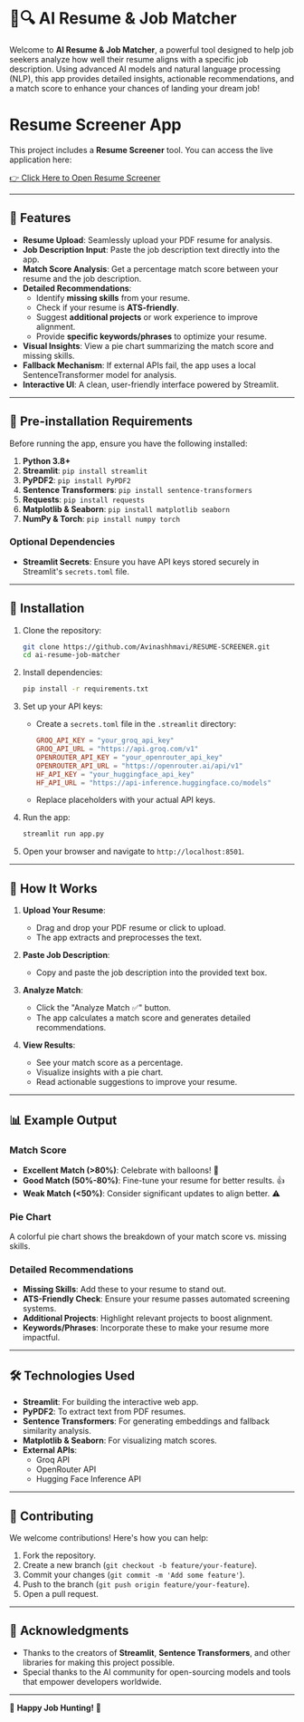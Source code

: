 # 📄🔍 AI Resume & Job Matcher

Welcome to **AI Resume & Job Matcher**, a powerful tool designed to help job seekers analyze how well their resume aligns with a specific job description. Using advanced AI models and natural language processing (NLP), this app provides detailed insights, actionable recommendations, and a match score to enhance your chances of landing your dream job!


# Resume Screener App  

This project includes a **Resume Screener** tool. You can access the live application here:  

[👉 Click Here to Open Resume Screener](https://resume-screener-ifim.streamlit.app/)  

---

## 🌟 Features

- **Resume Upload**: Seamlessly upload your PDF resume for analysis.
- **Job Description Input**: Paste the job description text directly into the app.
- **Match Score Analysis**: Get a percentage match score between your resume and the job description.
- **Detailed Recommendations**:
  - Identify **missing skills** from your resume.
  - Check if your resume is **ATS-friendly**.
  - Suggest **additional projects** or work experience to improve alignment.
  - Provide **specific keywords/phrases** to optimize your resume.
- **Visual Insights**: View a pie chart summarizing the match score and missing skills.
- **Fallback Mechanism**: If external APIs fail, the app uses a local SentenceTransformer model for analysis.
- **Interactive UI**: A clean, user-friendly interface powered by Streamlit.

---

## 🔧 Pre-installation Requirements

Before running the app, ensure you have the following installed:

1. **Python 3.8+**
2. **Streamlit**: `pip install streamlit`
3. **PyPDF2**: `pip install PyPDF2`
4. **Sentence Transformers**: `pip install sentence-transformers`
5. **Requests**: `pip install requests`
6. **Matplotlib & Seaborn**: `pip install matplotlib seaborn`
7. **NumPy & Torch**: `pip install numpy torch`

### Optional Dependencies
- **Streamlit Secrets**: Ensure you have API keys stored securely in Streamlit's `secrets.toml` file.

---

## 🚀 Installation

1. Clone the repository:
   ```bash
   git clone https://github.com/Avinashhmavi/RESUME-SCREENER.git
   cd ai-resume-job-matcher
   ```

2. Install dependencies:
   ```bash
   pip install -r requirements.txt
   ```

3. Set up your API keys:
   - Create a `secrets.toml` file in the `.streamlit` directory:
     ```toml
     GROQ_API_KEY = "your_groq_api_key"
     GROQ_API_URL = "https://api.groq.com/v1"
     OPENROUTER_API_KEY = "your_openrouter_api_key"
     OPENROUTER_API_URL = "https://openrouter.ai/api/v1"
     HF_API_KEY = "your_huggingface_api_key"
     HF_API_URL = "https://api-inference.huggingface.co/models"
     ```
   - Replace placeholders with your actual API keys.

4. Run the app:
   ```bash
   streamlit run app.py
   ```

5. Open your browser and navigate to `http://localhost:8501`.

---

## 🎨 How It Works

1. **Upload Your Resume**:
   - Drag and drop your PDF resume or click to upload.
   - The app extracts and preprocesses the text.

2. **Paste Job Description**:
   - Copy and paste the job description into the provided text box.

3. **Analyze Match**:
   - Click the "Analyze Match ✅" button.
   - The app calculates a match score and generates detailed recommendations.

4. **View Results**:
   - See your match score as a percentage.
   - Visualize insights with a pie chart.
   - Read actionable suggestions to improve your resume.

---

## 📊 Example Output

### Match Score
- **Excellent Match (>80%)**: Celebrate with balloons! 🎉
- **Good Match (50%-80%)**: Fine-tune your resume for better results. 👍
- **Weak Match (<50%)**: Consider significant updates to align better. ⚠️

### Pie Chart
A colorful pie chart shows the breakdown of your match score vs. missing skills.

### Detailed Recommendations
- **Missing Skills**: Add these to your resume to stand out.
- **ATS-Friendly Check**: Ensure your resume passes automated screening systems.
- **Additional Projects**: Highlight relevant projects to boost alignment.
- **Keywords/Phrases**: Incorporate these to make your resume more impactful.

---

## 🛠️ Technologies Used

- **Streamlit**: For building the interactive web app.
- **PyPDF2**: To extract text from PDF resumes.
- **Sentence Transformers**: For generating embeddings and fallback similarity analysis.
- **Matplotlib & Seaborn**: For visualizing match scores.
- **External APIs**:
  - Groq API
  - OpenRouter API
  - Hugging Face Inference API

---

## 📝 Contributing

We welcome contributions! Here's how you can help:

1. Fork the repository.
2. Create a new branch (`git checkout -b feature/your-feature`).
3. Commit your changes (`git commit -m 'Add some feature'`).
4. Push to the branch (`git push origin feature/your-feature`).
5. Open a pull request.

---



## 🙏 Acknowledgments

- Thanks to the creators of **Streamlit**, **Sentence Transformers**, and other libraries for making this project possible.
- Special thanks to the AI community for open-sourcing models and tools that empower developers worldwide.

---



🌟 **Happy Job Hunting!** 🌟

